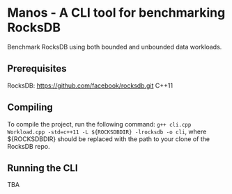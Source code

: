 # Manos - A CLI tool for benchmarking RocksDB

Benchmark RocksDB using both bounded and unbounded data workloads.

## Prerequisites
RocksDB: https://github.com/facebook/rocksdb.git
C++11

## Compiling
To compile the project, run the following command: `g++ cli.cpp Workload.cpp -std=c++11 -L ${ROCKSDBDIR} -lrocksdb -o cli`, where ${ROCKSDBDIR} should be replaced with the path to your clone of the RocksDB repo. 

## Running the CLI
TBA

